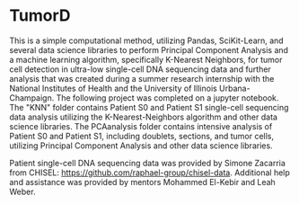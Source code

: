 # TumorD
This is a simple computational method, utilizing Pandas, SciKit-Learn, and several data science libraries to perform Principal Component Analysis and a machine learning algorithm, specifically K-Nearest Neighbors, for tumor cell detection in ultra-low single-cell DNA sequencing data and further analysis that was created during a summer research internship with the National Institutes of Health and the University of Illinois Urbana-Champaign. The following project was completed on a jupyter notebook. 
The "KNN" folder contains Patient S0 and Patient S1 single-cell sequencing data analysis utilizing the K-Nearest-Neighbors algorithm and other data science libraries. The PCAanalysis folder contains intensive analysis of Patient S0 and Patient S1, including doublets, sections, and tumor cells, utilizing Principal Component Analysis and other data science libraries. 

Patient single-cell DNA sequencing data was provided by Simone Zacarria from CHISEL: https://github.com/raphael-group/chisel-data. Additional help and assistance was provided by mentors Mohammed El-Kebir and Leah Weber. 

